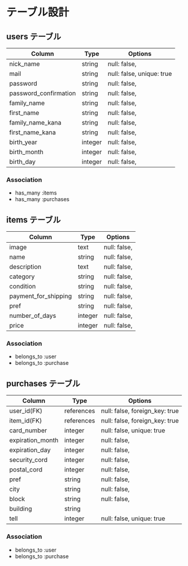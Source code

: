 # テーブル設計

## users テーブル
| Column                 | Type    | Options                   |
| ---------------------- | --------| ------------------------- |
| nick_name              | string  | null: false,              |
| mail                   | string  | null: false, unique: true |
| password               | string  | null: false,              |
| password_confirmation  | string  | null: false,              |
| family_name            | string  | null: false,              |
| first_name             | string  | null: false,              |
| family_name_kana       | string  | null: false,              |
| first_name_kana        | string  | null: false,              |
| birth_year             | integer | null: false,              |
| birth_month            | integer | null: false,              |
| birth_day              | integer | null: false,              | 
### Association
- has_many :items
- has_many :purchases

## items テーブル
| Column                | Type     | Options      |
| --------------------- | -------- | ------------ |
| image                 | text     | null: false, |
| name                  | string   | null: false, |
| description           | text     | null: false, |
| category              | string   | null: false, |
| condition             | string   | null: false, |
| payment_for_shipping  | string   | null: false, |
| pref                  | string   | null: false, |
| number_of_days        | integer  | null: false, |
| price                 | integer  | null: false, |
### Association
- belongs_to :user
- belongs_to :purchase

## purchases テーブル
| Column            | Type       | Options                        |
| ----------------- | ---------- | ------------------------------ |
| user_id(FK)       | references | null: false, foreign_key: true |
| item_id(FK)       | references | null: false, foreign_key: true |
| card_number       | integer    | null: false, unique: true      |
| expiration_month  | integer    | null: false,                   |
| expiration_day    | integer    | null: false,                   |
| security_cord     | integer    | null: false,                   |
| postal_cord       | integer    | null: false,                   |
| pref              | string     | null: false,                   |
| city              | string     | null: false,                   |
| block             | string     | null: false,                   |
| building          | string     |                                |
| tell              | integer    | null: false, unique: true      |
### Association
- belongs_to :user
- belongs_to :purchase